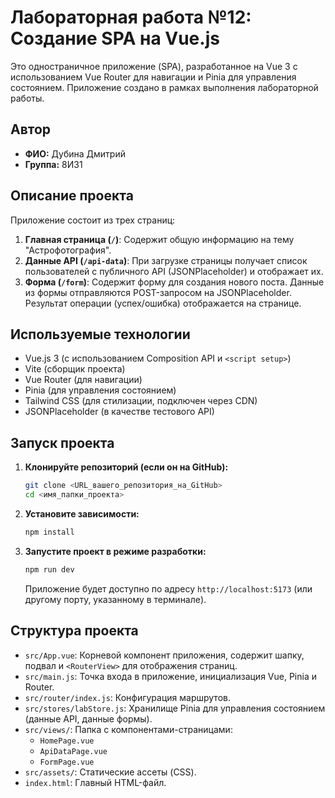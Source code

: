 # Лабораторная работа №12: Создание SPA на Vue.js

Это одностраничное приложение (SPA), разработанное на Vue 3 с использованием Vue Router для навигации и Pinia для управления состоянием. Приложение создано в рамках выполнения лабораторной работы.

## Автор

* **ФИО:** Дубина Дмитрий
* **Группа:** 8И31

## Описание проекта

Приложение состоит из трех страниц:

1.  **Главная страница (`/`)**: Содержит общую информацию на тему "Астрофотография".
2.  **Данные API (`/api-data`)**: При загрузке страницы получает список пользователей с публичного API (JSONPlaceholder) и отображает их.
3.  **Форма (`/form`)**: Содержит форму для создания нового поста. Данные из формы отправляются POST-запросом на JSONPlaceholder. Результат операции (успех/ошибка) отображается на странице.

## Используемые технологии

* Vue.js 3 (с использованием Composition API и `<script setup>`)
* Vite (сборщик проекта)
* Vue Router (для навигации)
* Pinia (для управления состоянием)
* Tailwind CSS (для стилизации, подключен через CDN)
* JSONPlaceholder (в качестве тестового API)

## Запуск проекта

1.  **Клонируйте репозиторий (если он на GitHub):**
    ```bash
    git clone <URL_вашего_репозитория_на_GitHub>
    cd <имя_папки_проекта>
    ```

2.  **Установите зависимости:**
    ```bash
    npm install
    ```

3.  **Запустите проект в режиме разработки:**
    ```bash
    npm run dev
    ```
    Приложение будет доступно по адресу `http://localhost:5173` (или другому порту, указанному в терминале).

## Структура проекта

* `src/App.vue`: Корневой компонент приложения, содержит шапку, подвал и `<RouterView>` для отображения страниц.
* `src/main.js`: Точка входа в приложение, инициализация Vue, Pinia и Router.
* `src/router/index.js`: Конфигурация маршрутов.
* `src/stores/labStore.js`: Хранилище Pinia для управления состоянием (данные API, данные формы).
* `src/views/`: Папка с компонентами-страницами:
    * `HomePage.vue`
    * `ApiDataPage.vue`
    * `FormPage.vue`
* `src/assets/`: Статические ассеты (CSS).
* `index.html`: Главный HTML-файл.
